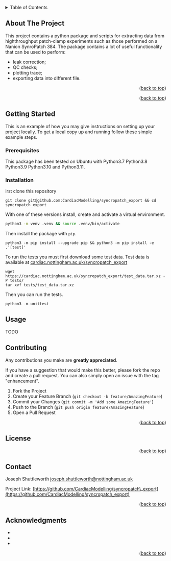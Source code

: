 
<!-- Improved compatibility of back to top link: See: https://github.com/othneildrew/Best-README-Template/pull/73 -->
<a name="readme-top"></a>
<!--
*** Thanks for checking out the Best-README-Template. If you have a suggestion
*** that would make this better, please fork the repo and create a pull request
*** or simply open an issue with the tag "enhancement".
*** Don't forget to give the project a star!
*** Thanks again! Now go create something AMAZING! :D
-->



<!-- PROJECT SHIELDS -->
<!--
*** I'm using markdown "reference style" links for readability.
*** Reference links are enclosed in brackets [ ] instead of parentheses ( ).
*** See the bottom of this document for the declaration of the reference variables
*** for contributors-url, forks-url, etc. This is an optional, concise syntax you may use.
*** https://www.markdownguide.org/basic-syntax/#reference-style-links
-->


<!-- PROJECT LOGO -->
<!-- <br /> -->
<!-- <div align="center"> -->
<!--     <img src="images/logo.png" alt="Logo" width="80" height="80"> -->
<!--   </a> -->


<!-- TABLE OF CONTENTS -->
<details>
  <summary>Table of Contents</summary>
  <ol>
    <li>
      <a href="#about-the-project">About The Project</a>
      <ul>
        <li><a href="#built-with">Built With</a></li>
      </ul>
    </li>
    <li>
      <a href="#getting-started">Getting Started</a>
      <ul>
        <li><a href="#prerequisites">Prerequisites</a></li>
        <li><a href="#installation">Installation</a></li>
      </ul>
    </li>
    <li><a href="#usage">Usage</a></li>
    <li><a href="#roadmap">Roadmap</a></li>
    <li><a href="#contributing">Contributing</a></li>
    <li><a href="#license">License</a></li>
    <li><a href="#contact">Contact</a></li>
    <li><a href="#acknowledgments">Acknowledgments</a></li>
  </ol>
</details>



<!-- ABOUT THE PROJECT -->
## About The Project
This project contains a python package and scripts for extracting data from highthroughput patch-clamp experiments such as those performed on a Nanion SynroPatch 384. The package contains a lot of useful functionality that can be used to perform:
- leak correction;
- QC checks;
- plotting trace;
- exporting data into different file.


<p align="right">(<a href="#readme-top">back to top</a>)</p>


<p align="right">(<a href="#readme-top">back to top</a>)</p>



<!-- GETTING STARTED -->
## Getting Started

This is an example of how you may give instructions on setting up your project locally.
To get a local copy up and running follow these simple example steps.

### Prerequisites

This package has been tested on Ubuntu with Python3.7 Python3.8 Python3.9 Python3.10 and Python3.11.

### Installation

irst clone this repository

```
git clone git@github.com:CardiacModelling/syncropatch_export && cd syncropatch_export
```

With one of these versions install, create and activate a virtual environment.

  ```sh
  python3 -m venv .venv && source .venv/bin/activate
  ```

Then install the package with `pip`.

```
python3 -m pip install --upgrade pip && python3 -m pip install -e .'[test]'
```

To run the tests you must first download some test data. Test data is available at [cardiac.nottingham.ac.uk/syncropatch\_export](https://cardiac.nottingham.ac.uk/syncropatch_export)

```
wget https://cardiac.nottingham.ac.uk/syncropatch_export/test_data.tar.xz -P tests/
tar xvf tests/test_data.tar.xz
```

Then you can run the tests.
```
python3 -m unittest
```

<!-- USAGE EXAMPLES -->
## Usage

TODO

<!-- CONTRIBUTING -->
## Contributing

Any contributions you make are **greatly appreciated**.

If you have a suggestion that would make this better, please fork the repo and create a pull request. You can also simply open an issue with the tag "enhancement".

1. Fork the Project
2. Create your Feature Branch (`git checkout -b feature/AmazingFeature`)
3. Commit your Changes (`git commit -m 'Add some AmazingFeature'`)
4. Push to the Branch (`git push origin feature/AmazingFeature`)
5. Open a Pull Request

<p align="right">(<a href="#readme-top">back to top</a>)</p>

<!-- LICENSE -->
## License

<p align="right">(<a href="#readme-top">back to top</a>)</p>



<!-- CONTACT -->
## Contact

Joseph Shuttleworth joseph.shuttleworth@nottingham.ac.uk

Project Link: [https://github.com/CardiacModelling/syncropatch\_export](https://github.com/CardiacModelling/syncropatch_export)

<p align="right">(<a href="#readme-top">back to top</a>)</p>



<!-- ACKNOWLEDGMENTS -->
## Acknowledgments

* []()
* []()
* []()

<p align="right">(<a href="#readme-top">back to top</a>)</p>



<!-- MARKDOWN LINKS & IMAGES -->
<!-- https://www.markdownguide.org/basic-syntax/#reference-style-links -->
[contributors-shield]: https://img.shields.io/github/contributors/CardiacModelling/syncropatch_export.svg?style=for-the-badge
[contributors-url]: https://github.com/CardiacModelling/syncropatch_export/graphs/contributors
[forks-shield]: https://img.shields.io/github/forks/CardiacModelling/syncropatch_export.svg?style=for-the-badge
[forks-url]: https://github.com/CardiacModelling/syncropatch_export/network/members
[stars-shield]: https://img.shields.io/github/stars/CardiacModelling/syncropatch_export.svg?style=for-the-badge
[stars-url]: https://github.com/CardiacModelling/syncropatch_export/stargazers
[issues-shield]: https://img.shields.io/github/issues/CardiacModelling/syncropatch_export.svg?style=for-the-badge
[issues-url]: https://github.com/CardiacModelling/syncropatch_export/issues
[license-shield]: https://img.shields.io/github/license/Cardiac/Modelling/syncropatch_export.svg?style=for-the-badge
[license-url]: https://github.com/CardiacModelling/syncropatch_export/blob/master/LICENSE.txt
[linkedin-shield]: https://img.shields.io/badge/-LinkedIn-black.svg?style=for-the-badge&logo=linkedin&colorB=555
[linkedin-url]: https://linkedin.com/in/linkedin_username
[product-screenshot]: images/screenshot.png
[Next.js]: https://img.shields.io/badge/next.js-000000?style=for-the-badge&logo=nextdotjs&logoColor=white
[Next-url]: https://nextjs.org/
[React.js]: https://img.shields.io/badge/React-20232A?style=for-the-badge&logo=react&logoColor=61DAFB
[React-url]: https://reactjs.org/
[Vue.js]: https://img.shields.io/badge/Vue.js-35495E?style=for-the-badge&logo=vuedotjs&logoColor=4FC08D
[Vue-url]: https://vuejs.org/
[Angular.io]: https://img.shields.io/badge/Angular-DD0031?style=for-the-badge&logo=angular&logoColor=white
[Angular-url]: https://angular.io/
[Svelte.dev]: https://img.shields.io/badge/Svelte-4A4A55?style=for-the-badge&logo=svelte&logoColor=FF3E00
[Svelte-url]: https://svelte.dev/
[Laravel.com]: https://img.shields.io/badge/Laravel-FF2D20?style=for-the-badge&logo=laravel&logoColor=white
[Laravel-url]: https://laravel.com
[Bootstrap.com]: https://img.shields.io/badge/Bootstrap-563D7C?style=for-the-badge&logo=bootstrap&logoColor=white
[Bootstrap-url]: https://getbootstrap.com
[JQuery.com]: https://img.shields.io/badge/jQuery-0769AD?style=for-the-badge&logo=jquery&logoColor=white
[JQuery-url]: https://jquery.com 
